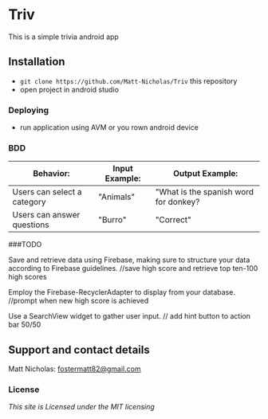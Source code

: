 # Triv

This is a simple trivia android app



## Installation

* `git clone https://github.com/Matt-Nicholas/Triv` this repository
*  open project in android studio



### Deploying

*  run application using AVM or you rown android device

### BDD
| Behavior:                                          | Input Example:                             | Output Example:                            |
|----------------------------------------------------|--------------------------------------------|--------------------------------------------|
| Users can select a category                        | "Animals"                                  |  "What is the spanish word for donkey?     |
| Users can answer questions                         | "Burro"                                    |  "Correct"                                 |



###TODO

Save and retrieve data using Firebase, making sure to structure your data according to Firebase guidelines.
    //save high score and retrieve top ten-100 high scores

Employ the Firebase-RecyclerAdapter to display from your database.
   //prompt when new high score is achieved

Use a SearchView widget to gather user input.
    // add hint button to action bar 50/50

## Support and contact details
Matt Nicholas: fostermatt82@gmail.com


### License
*This site is Licensed under the MIT licensing*

